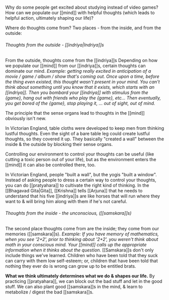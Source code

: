 Why do some people get excited about studying instead of video games? How can we populate our [[mind]] with helpful thoughts (which leads to helpful action, ultimately shaping our life)?

Where do thoughts come from? Two places - from the inside, and from the outside:

###### Thoughts from the outside - [[indriya|Indriya]]s
From the outside, thoughts come from the [[indriya]]s
Depending on how we populate our [[mind]] from our [[indriya]]s, certain thoughts can dominate our mind.
	*Example: getting really excited in anticipation of a movie / game / album / show that's coming out. Once upon a time, before the thing even existed, this thought wasn't present in your mind. You can't think about something until you know that it exists, which starts with an [[indriya]]. Then you bombard your [[indriya]] with stimulus from the {game}, hang out with friends who play the {game}, etc... Then eventually, you get bored of the {game}, stop playing it, ... out of sight, out of mind.*

The principle that the sense organs lead to thoughts in the [[mind]] obviously isn't new.

In Victorian England, table cloths were developed to keep men from thinking lustful thoughts. Even the sight of a bare table leg could create lustful thoughts, so they covered it up. They basically "created a wall" between the inside & the outside by blocking their sense organs. 

Controlling our environment to control your thoughts can be useful (like cutting a toxic person out of your life), but as the environment enters the [[mind]] it can also be controlled there, too.

In Victorian England, people "built a wall", but the yogis "built a window". Instead of asking people to dress a certain way to control your thoughts, you can do [[pratyahara]] to cultivate the right kind of thinking.
	In the [[Bhagavad Gita|Gita]], [[Krishna]] tells [[Arjuna]] that he needs to understand that his five [[indriya]]s are like horses that will run where they want to & will bring him along with them if he's not careful.

###### Thoughts from the inside - the unconscious, ([[samskara]]s)
The second place thoughts come from are the inside; they come from our memories ([[samskara]]s).
	*Example: If you have memory of mathematics, when you see '2+2', prior to thinking about '2+2', you weren't think about math in your conscious mind. Your [[mind]] calls up the appropriate information when it thinks about the question.*
[[Samskara]]s don't only include things we've learned. Children who have been told that they suck can carry with them low self-esteem; or, children that have been told that nothing they ever do is wrong can grow up to be entitled brats.

**What we think ultimately determines what we do & shapes our life.**
By practicing [[pratyahara]], we can block out the bad stuff and let in the good stuff.
We can also plant good [[samskara]]s in the mind, & learn to metabolize / digest the bad [[samskara]]s.
